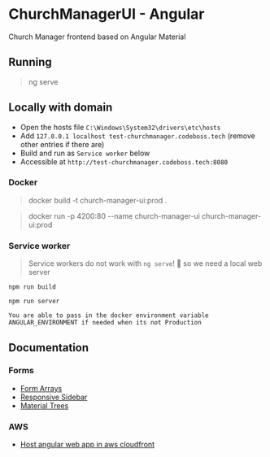 # ChurchManagerUI - Angular

Church Manager frontend based on Angular Material

## Running

> ng serve

## Locally with domain

 - Open the hosts file `C:\Windows\System32\drivers\etc\hosts`
 - Add `127.0.0.1 localhost test-churchmanager.codeboss.tech` (remove other entries if there are)
 - Build and run as `Service worker` below
 - Accessible at  `http://test-churchmanager.codeboss.tech:8080`

### Docker

> docker build -t church-manager-ui:prod .

> docker run -p 4200:80 --name church-manager-ui  church-manager-ui:prod

### Service worker

> Service workers do not work with `ng serve`! :stars: so we need a local web server 

`npm run build`

`npm run server`

```
You are able to pass in the docker environment variable ANGULAR_ENVIRONMENT if needed when its not Production
```

## Documentation

### Forms
- [Form Arrays](https://www.concretepage.com/angular/angular-formarray-validation#:~:text=FormArray%20tracks%20the%20value%20and,FormControl%20or%20FormGroup%20are%20validated.)
- [Responsive Sidebar](https://zoaibkhan.com/blog/create-a-responsive-sidebar-menu-with-angular-material/)
- [Material Trees](https://docs.google.com/presentation/d/1BoJ-jq-O9zQHAps7LVciiiH9WI9dDqqv-LAlQ6iMh5o/htmlpresent)


### AWS
- [Host angular web app in aws cloudfront](https://techpearl.com/blog/host-angular-web-app-in-aws-cloudfront/index.html)